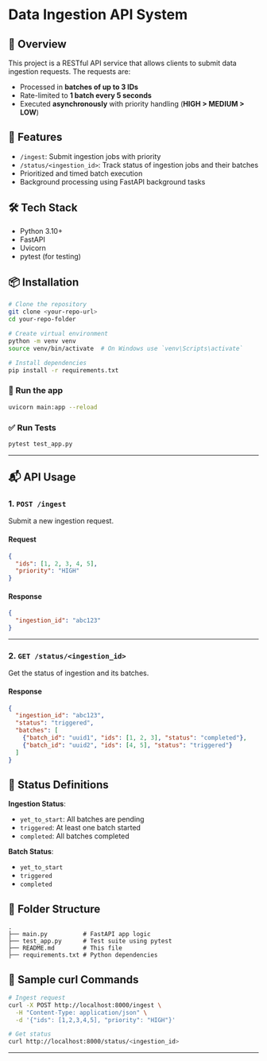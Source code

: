 # Data Ingestion API System

## 📌 Overview

This project is a RESTful API service that allows clients to submit data ingestion requests. The requests are:

* Processed in **batches of up to 3 IDs**
* Rate-limited to **1 batch every 5 seconds**
* Executed **asynchronously** with priority handling (**HIGH > MEDIUM > LOW**)

## 🚀 Features

* `/ingest`: Submit ingestion jobs with priority
* `/status/<ingestion_id>`: Track status of ingestion jobs and their batches
* Prioritized and timed batch execution
* Background processing using FastAPI background tasks

## 🛠 Tech Stack

* Python 3.10+
* FastAPI
* Uvicorn
* pytest (for testing)

## 📦 Installation

```bash
# Clone the repository
git clone <your-repo-url>
cd your-repo-folder

# Create virtual environment
python -m venv venv
source venv/bin/activate  # On Windows use `venv\Scripts\activate`

# Install dependencies
pip install -r requirements.txt
```

### 🧪 Run the app

```bash
uvicorn main:app --reload
```

### ✅ Run Tests

```bash
pytest test_app.py
```

---

## 📬 API Usage

### 1. `POST /ingest`

Submit a new ingestion request.

#### Request

```json
{
  "ids": [1, 2, 3, 4, 5],
  "priority": "HIGH"
}
```

#### Response

```json
{
  "ingestion_id": "abc123"
}
```

---

### 2. `GET /status/<ingestion_id>`

Get the status of ingestion and its batches.

#### Response

```json
{
  "ingestion_id": "abc123",
  "status": "triggered",
  "batches": [
    {"batch_id": "uuid1", "ids": [1, 2, 3], "status": "completed"},
    {"batch_id": "uuid2", "ids": [4, 5], "status": "triggered"}
  ]
}
```

## 🧠 Status Definitions

**Ingestion Status**:

* `yet_to_start`: All batches are pending
* `triggered`: At least one batch started
* `completed`: All batches completed

**Batch Status**:

* `yet_to_start`
* `triggered`
* `completed`

## 📂 Folder Structure

```
.
├── main.py          # FastAPI app logic
├── test_app.py      # Test suite using pytest
├── README.md        # This file
├── requirements.txt # Python dependencies
```

## 📝 Sample curl Commands

```bash
# Ingest request
curl -X POST http://localhost:8000/ingest \
  -H "Content-Type: application/json" \
  -d '{"ids": [1,2,3,4,5], "priority": "HIGH"}'

# Get status
curl http://localhost:8000/status/<ingestion_id>
```

---
